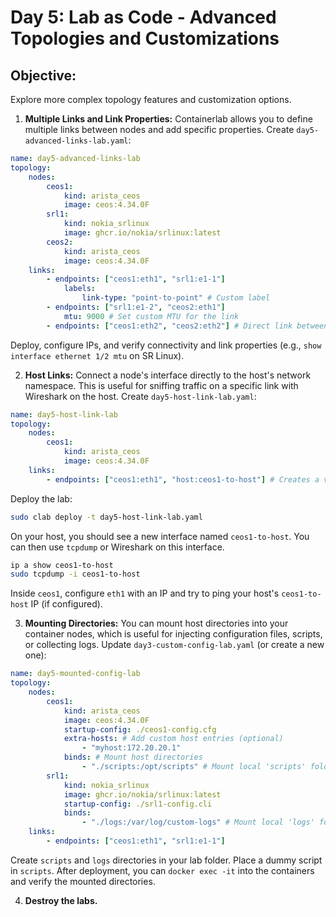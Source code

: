 # Day 5: Lab as Code - Advanced Topologies and Customizations

## **Objective:** 
Explore more complex topology features and customization options.

1.  **Multiple Links and Link Properties:**
Containerlab allows you to define multiple links between nodes and add specific properties.
Create `day5-advanced-links-lab.yaml`:

```yaml
name: day5-advanced-links-lab
topology:
    nodes:
        ceos1:
            kind: arista_ceos
            image: ceos:4.34.0F
        srl1:
            kind: nokia_srlinux
            image: ghcr.io/nokia/srlinux:latest
        ceos2:
            kind: arista_ceos
            image: ceos:4.34.0F
    links:
        - endpoints: ["ceos1:eth1", "srl1:e1-1"]
            labels:
                link-type: "point-to-point" # Custom label
        - endpoints: ["srl1:e1-2", "ceos2:eth1"]
            mtu: 9000 # Set custom MTU for the link
        - endpoints: ["ceos1:eth2", "ceos2:eth2"] # Direct link between ceos nodes
```

Deploy, configure IPs, and verify connectivity and link properties (e.g., `show interface ethernet 1/2 mtu` on SR Linux).

2.  **Host Links:**
Connect a node's interface directly to the host's network namespace. This is useful for sniffing traffic on a specific link with Wireshark on the host.
Create `day5-host-link-lab.yaml`:

```yaml
name: day5-host-link-lab
topology:
    nodes:
        ceos1:
            kind: arista_ceos
            image: ceos:4.34.0F
    links:
        - endpoints: ["ceos1:eth1", "host:ceos1-to-host"] # Creates a veth pair on the host
```

Deploy the lab:

```bash
sudo clab deploy -t day5-host-link-lab.yaml
```

On your host, you should see a new interface named `ceos1-to-host`. You can then use `tcpdump` or Wireshark on this interface.

```bash
ip a show ceos1-to-host
sudo tcpdump -i ceos1-to-host
```

Inside `ceos1`, configure `eth1` with an IP and try to ping your host's `ceos1-to-host` IP (if configured).

3.  **Mounting Directories:**
You can mount host directories into your container nodes, which is useful for injecting configuration files, scripts, or collecting logs.
Update `day3-custom-config-lab.yaml` (or create a new one):

```yaml
name: day5-mounted-config-lab
topology:
    nodes:
        ceos1:
            kind: arista_ceos
            image: ceos:4.34.0F
            startup-config: ./ceos1-config.cfg
            extra-hosts: # Add custom host entries (optional)
                - "myhost:172.20.20.1"
            binds: # Mount host directories
                - "./scripts:/opt/scripts" # Mount local 'scripts' folder to '/opt/scripts' in container
        srl1:
            kind: nokia_srlinux
            image: ghcr.io/nokia/srlinux:latest
            startup-config: ./srl1-config.cli
            binds:
                - "./logs:/var/log/custom-logs" # Mount local 'logs' folder to '/var/log/custom-logs' in container
    links:
        - endpoints: ["ceos1:eth1", "srl1:e1-1"]
```

Create `scripts` and `logs` directories in your lab folder. Place a dummy script in `scripts`. After deployment, you can `docker exec -it` into the containers and verify the mounted directories.

4.  **Destroy the labs.**


